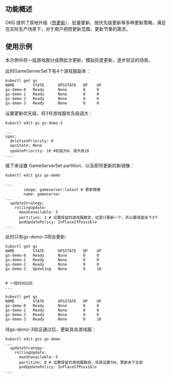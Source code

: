 ## 功能概述

OKG 提供了原地升级（[热更新](../快速开始/游戏服热更新.md)）、批量更新、按优先级更新等多种更新策略，满足在实际生产场景下，对于用户把控更新范围、更新节奏的需求。

## 使用示例

本示例中将一组游戏服分成两批次更新，模拟灰度更新，逐步验证的场景。

此时GameServerSet下有4个游戏服副本：
```shell
kubectl get gs
NAME        STATE      OPSSTATE   DP    UP
gs-demo-0   Ready      None       0     0
gs-demo-1   Ready      None       0     0
gs-demo-2   Ready      None       0     0
gs-demo-3   Ready      None       0     0
```

设置更新优先级，将3号游戏服优先级调大：
```shell
kubectl edit gs gs-demo-3

...
spec:
  deletionPriority: 0
  opsState: None
  updatePriority: 10 #初始为0，调大成10
...
```

接下来设置 GameServerSet partition、以及即将更新的新镜像：
```shell
kubectl edit gss gs-demo

...
        image: gameserver:latest # 更新镜像
        name: gameserver
...
  updateStrategy:
    rollingUpdate:
      maxUnavailable: 5
      partition: 3 # 设置保留的游戏服数目，这里只更新一个，所以要保留余下3个
      podUpdatePolicy: InPlaceIfPossible
...

```

此时只有gs-demo-3将会更新:
```shell
kubectl get gs
NAME        STATE      OPSSTATE   DP    UP
gs-demo-0   Ready      None       0     0
gs-demo-1   Ready      None       0     0
gs-demo-2   Ready      None       0     0
gs-demo-3   Updating   None       0     10


# 一段时间过后
...

kubectl get gs
NAME        STATE      OPSSTATE   DP    UP
gs-demo-0   Ready      None       0     0
gs-demo-1   Ready      None       0     0
gs-demo-2   Ready      None       0     0
gs-demo-3   Ready      None       0     10
```

待gs-demo-3验证通过后，更新其余游戏服：
```shell
kubectl edit gss gs-demo
...
  updateStrategy:
    rollingUpdate:
      maxUnavailable: 5
      partition: 0 # 设置保留的游戏服数目，将其设置为0，更新余下全部
      podUpdatePolicy: InPlaceIfPossible
...

```

